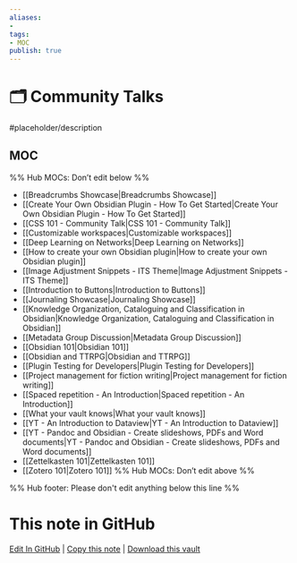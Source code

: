 ```yaml
---
aliases:
- 
tags:
- MOC
publish: true
---
```


# 🗂️ Community Talks

#placeholder/description 

## MOC

%% Hub MOCs: Don’t edit below  %%
-  [[Breadcrumbs Showcase|Breadcrumbs Showcase]]
-  [[Create Your Own Obsidian Plugin - How To Get Started|Create Your Own Obsidian Plugin - How To Get Started]]
-  [[CSS 101 - Community Talk|CSS 101 - Community Talk]]
-  [[Customizable workspaces|Customizable workspaces]]
-  [[Deep Learning on Networks|Deep Learning on Networks]]
-  [[How to create your own Obsidian plugin|How to create your own Obsidian plugin]]
-  [[Image Adjustment Snippets - ITS Theme|Image Adjustment Snippets - ITS Theme]]
-  [[Introduction to Buttons|Introduction to Buttons]]
-  [[Journaling Showcase|Journaling Showcase]]
-  [[Knowledge Organization, Cataloguing and Classification in Obsidian|Knowledge Organization, Cataloguing and Classification in Obsidian]]
-  [[Metadata Group Discussion|Metadata Group Discussion]]
-  [[Obsidian 101|Obsidian 101]]
-  [[Obsidian and TTRPG|Obsidian and TTRPG]]
-  [[Plugin Testing for Developers|Plugin Testing for Developers]]
-  [[Project management for fiction writing|Project management for fiction writing]]
-  [[Spaced repetition - An Introduction|Spaced repetition - An Introduction]]
-  [[What your vault knows|What your vault knows]]
-  [[YT - An Introduction to Dataview|YT - An Introduction to Dataview]]
-  [[YT - Pandoc and Obsidian - Create slideshows, PDFs and Word documents|YT - Pandoc and Obsidian - Create slideshows, PDFs and Word documents]]
-  [[Zettelkasten 101|Zettelkasten 101]]
-  [[Zotero 101|Zotero 101]]
%% Hub MOCs: Don’t edit above  %%

%% Hub footer: Please don't edit anything below this line %%

# This note in GitHub

<span class="git-footer">[Edit In GitHub](https://github.dev/obsidian-community/obsidian-hub/blob/main/04%20-%20Guides%2C%20Workflows%2C%20%26%20Courses/Community%20Talks/%F0%9F%97%82%EF%B8%8F%20Community%20Talks.md "git-hub-edit-note") | [Copy this note](https://raw.githubusercontent.com/obsidian-community/obsidian-hub/main/04%20-%20Guides%2C%20Workflows%2C%20%26%20Courses/Community%20Talks/%F0%9F%97%82%EF%B8%8F%20Community%20Talks.md "git-hub-copy-note") | [Download this vault](https://github.com/obsidian-community/obsidian-hub/archive/refs/heads/main.zip "git-hub-download-vault") </span>
